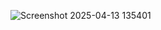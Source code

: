 ![Screenshot 2025-04-13 135401](https://github.com/user-attachments/assets/10403c91-0b70-43ec-94f4-343eaf727b95)
